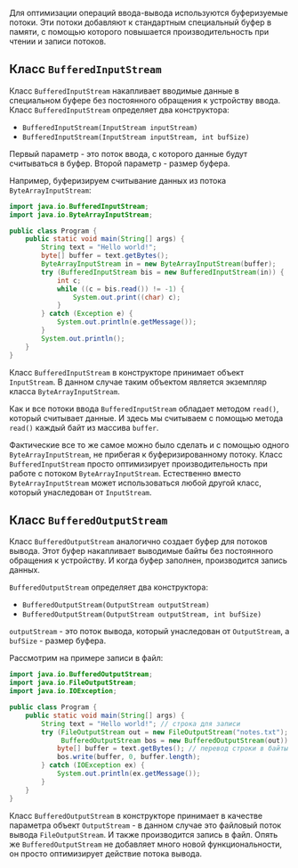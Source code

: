 Для оптимизации операций ввода-вывода используются буферизуемые потоки. Эти потоки добавляют к стандартным специальный буфер в памяти, с помощью которого повышается производительность при чтении и записи потоков.


## Класс `BufferedInputStream`
Класс `BufferedInputStream` накапливает вводимые данные в специальном буфере без постоянного обращения к устройству ввода. Класс `BufferedInputStream` определяет два конструктора:
- `BufferedInputStream(InputStream inputStream)`
- `BufferedInputStream(InputStream inputStream, int bufSize)`

Первый параметр - это поток ввода, с которого данные будут считываться в буфер. Второй параметр - размер буфера.

Например, буферизируем считывание данных из потока `ByteArrayInputStream`:

```java
import java.io.BufferedInputStream;
import java.io.ByteArrayInputStream;

public class Program {
    public static void main(String[] args) {
        String text = "Hello world!";
        byte[] buffer = text.getBytes();
        ByteArrayInputStream in = new ByteArrayInputStream(buffer);
        try (BufferedInputStream bis = new BufferedInputStream(in)) {
            int c;
            while ((c = bis.read()) != -1) {
                System.out.print((char) c);
            }
        } catch (Exception e) {
            System.out.println(e.getMessage());
        }
        System.out.println();
    }
}
```

Класс `BufferedInputStream` в конструкторе принимает объект `InputStream`. В данном случае таким объектом является экземпляр класса `ByteArrayInputStream`.

Как и все потоки ввода `BufferedInputStream` обладает методом `read()`, который считывает данные. И здесь мы считываем с помощью метода `read()` каждый байт из массива `buffer`.

Фактические все то же самое можно было сделать и с помощью одного `ByteArrayInputStream`, не прибегая к буферизированному потоку. Класс `BufferedInputStream` просто оптимизирует производительность при работе с потоком `ByteArrayInputStream`. Естественно вместо `ByteArrayInputStream` может использоваться любой другой класс, который унаследован от `InputStream`.


## Класс `BufferedOutputStream`
Класс `BufferedOutputStream` аналогично создает буфер для потоков вывода. Этот буфер накапливает выводимые байты без постоянного обращения к устройству. И когда буфер заполнен, производится запись данных.

`BufferedOutputStream` определяет два конструктора:
- `BufferedOutputStream(OutputStream outputStream)`
- `BufferedOutputStream(OutputStream outputStream, int bufSize)`

`outputStream` - это поток вывода, который унаследован от `OutputStream`, а `bufSize` - размер буфера.

Рассмотрим на примере записи в файл:

```java
import java.io.BufferedOutputStream;
import java.io.FileOutputStream;
import java.io.IOException;

public class Program {
    public static void main(String[] args) {
        String text = "Hello world!"; // строка для записи
        try (FileOutputStream out = new FileOutputStream("notes.txt");
             BufferedOutputStream bos = new BufferedOutputStream(out)) {
            byte[] buffer = text.getBytes(); // перевод строки в байты
            bos.write(buffer, 0, buffer.length);
        } catch (IOException ex) {
            System.out.println(ex.getMessage());
        }
    }
}
```

Класс `BufferedOutputStream` в конструкторе принимает в качестве параметра объект `OutputStream` - в данном случае это файловый поток вывода `FileOutputStream`. И также производится запись в файл. Опять же `BufferedOutputStream` не добавляет много новой функциональности, он просто оптимизирует действие потока вывода.